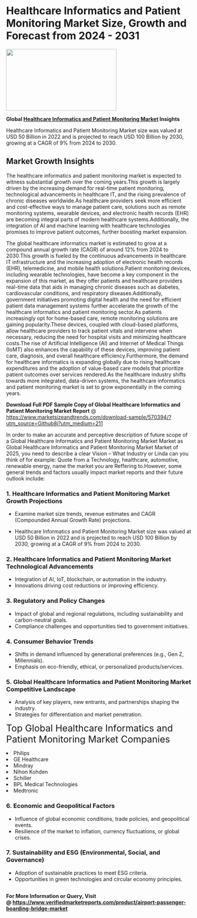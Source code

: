 <H1>Healthcare Informatics and Patient Monitoring Market Size, Growth and Forecast from 2024 - 2031</H1><img class="aligncenter size-medium wp-image-584254" src="https://thirdeyenews.in/wp-content/uploads/2024/09/Global-Market-Research-300x168.jpeg" alt="" width="300" height="168" /><p><strong>Global&nbsp;<a href="https://www.marketsizeandtrends.com/download-sample/570394/?utm_source=Github8j?utm_medium=211">Healthcare Informatics and Patient Monitoring Market</a> Insights</strong></p><p>Healthcare Informatics and Patient Monitoring Market size was valued at USD 50 Billion in 2022 and is projected to reach USD 100 Billion by 2030, growing at a CAGR of 9% from 2024 to 2030.</p><p><h2>Market Growth Insights</h2> <p>The healthcare informatics and patient monitoring market is expected to witness substantial growth over the coming years.This growth is largely driven by the increasing demand for real-time patient monitoring, technological advancements in healthcare IT, and the rising prevalence of chronic diseases worldwide.As healthcare providers seek more efficient and cost-effective ways to manage patient care, solutions such as remote monitoring systems, wearable devices, and electronic health records (EHR) are becoming integral parts of modern healthcare systems.Additionally, the integration of AI and machine learning with healthcare technologies promises to improve patient outcomes, further boosting market expansion.</p> <p>The global healthcare informatics market is estimated to grow at a compound annual growth rate (CAGR) of around 12% from 2024 to 2030.This growth is fueled by the continuous advancements in healthcare IT infrastructure and the increasing adoption of electronic health records (EHR), telemedicine, and mobile health solutions.Patient monitoring devices, including wearable technologies, have become a key component in the expansion of this market, as they offer patients and healthcare providers real-time data that aids in managing chronic diseases such as diabetes, cardiovascular conditions, and respiratory diseases.Additionally, government initiatives promoting digital health and the need for efficient patient data management systems further accelerate the growth of the healthcare informatics and patient monitoring sector.As patients increasingly opt for home-based care, remote monitoring solutions are gaining popularity.These devices, coupled with cloud-based platforms, allow healthcare providers to track patient vitals and intervene when necessary, reducing the need for hospital visits and minimizing healthcare costs.The rise of Artificial Intelligence (AI) and Internet of Medical Things (IoMT) also enhances the capability of these devices, improving patient care, diagnosis, and overall healthcare efficiency.Furthermore, the demand for healthcare informatics is expanding globally due to rising healthcare expenditures and the adoption of value-based care models that prioritize patient outcomes over services rendered.As the healthcare industry shifts towards more integrated, data-driven systems, the healthcare informatics and patient monitoring market is set to grow exponentially in the coming years.<p><span class=""><strong>Download Full PDF Sample Copy of Global Healthcare Informatics and Patient Monitoring Market Report</strong> @ <a href="https://www.marketsizeandtrends.com/download-sample/570394/?utm_source=Github8j?utm_medium=211" target="_blank">https://www.marketsizeandtrends.com/download-sample/570394/?utm_source=Github8j?utm_medium=211</a></span></p><p>In order to make an accurate and perceptive description of future scope of a Global&nbsp;Healthcare Informatics and Patient Monitoring Market Market as Global&nbsp;Healthcare Informatics and Patient Monitoring Market Market of 2025, you need to describe a clear Vision &ndash; What Industry or Linda can you think of for example: Quote from a Technology, healthcare, automotive, renewable energy, name the market you are Reffering to.However, some general trends and factors usually impact market reports and their future outlook include:</p><h3>1.&nbsp;<strong>Healthcare Informatics and Patient Monitoring Market Growth Projections</strong></h3><ul><li>Examine market size trends, revenue estimates and CAGR (Compounded Annual Growth Rate) projections.</li><li><p>Healthcare Informatics and Patient Monitoring Market size was valued at USD 50 Billion in 2022 and is projected to reach USD 100 Billion by 2030, growing at a CAGR of 9% from 2024 to 2030.</p></li></ul><h3>2.&nbsp;<strong>Healthcare Informatics and Patient Monitoring Market Technological Advancements</strong></h3><ul><li>Integration of AI, IoT, blockchain, or automation in the industry.</li><li>Innovations driving cost reductions or improving efficiency.</li></ul><h3>3.&nbsp;<strong>Regulatory and Policy Changes</strong></h3><ul><li>Impact of global and regional regulations, including sustainability and carbon-neutral goals.</li><li>Compliance challenges and opportunities tied to government initiatives.</li></ul><h3>4.&nbsp;<strong>Consumer Behavior Trends</strong></h3><ul><li>Shifts in demand influenced by generational preferences (e.g., Gen Z, Millennials).</li><li>Emphasis on eco-friendly, ethical, or personalized products/services.</li></ul><h3>5.&nbsp;<strong>Global Healthcare Informatics and Patient Monitoring Market Competitive Landscape</strong></h3><ul><li>Analysis of key players, new entrants, and partnerships shaping the industry.</li><li>Strategies for differentiation and market penetration.</li></ul><p data-pm-slice="1 1 []"><span style="color: inherit; font-family: inherit; font-size: 25px;">Top Global Healthcare Informatics and Patient Monitoring Market Companies</span></p><div class="" data-test-id=""><p><li>Philips</li><li> GE Healthcare</li><li> Mindray</li><li> Nihon Kohden</li><li> Schiller</li><li> BPL Medical Technologies</li><li> Medtronic</li></p></div><h3>6.&nbsp;<strong>Economic and Geopolitical Factors</strong></h3><ul><li>Influence of global economic conditions, trade policies, and geopolitical events.</li><li>Resilience of the market to inflation, currency fluctuations, or global crises.</li></ul><h3>7.&nbsp;<strong>Sustainability and ESG (Environmental, Social, and Governance)</strong></h3><ul><li>Adoption of sustainable practices to meet ESG criteria.</li><li>Opportunities in green technologies and circular economy principles.</li></ul><h2><strong style="font-size: 14px;">For More Information or Query, Visit @&nbsp;</strong><a style="background-color: #ffffff; font-size: 14px;" href="https://www.marketsizeandtrends.com/report/healthcare-informatics-and-patient-monitoring-market/" target="_blank">https://www.verifiedmarketreports.com/product/airport-passenger-boarding-bridge-market</a></h2>